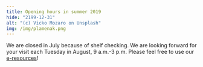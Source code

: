 ```yaml
---
title: Opening hours in summer 2019
hide: "2199-12-31"
alt: "(c) Vicko Mozaro on Unsplash"
img: /img/plamenak.png 
---
```


 We are closed in July because of shelf checking. We are looking forward for your visit each Tuesday in August, 9 a.m.-3 p.m. Please feel free to use our [e-resources](https://ezdroje.cuni.cz/index.php?lang=en)!
